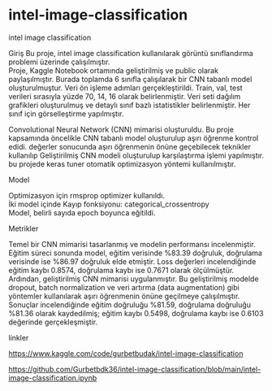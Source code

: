 # intel-image-classification
intel image classification

Giriş
Bu proje, intel image classification kullanılarak görüntü sınıflandırma problemi üzerinde çalışılmıştır.  
Proje, Kaggle Notebook ortamında geliştirilmiş ve public olarak paylaşılmıştır. Burada toplamda 6 sınıfla çalışılarak bir CNN tabanlı model oluşturulmuştur. Veri ön işleme adımları gerçekleştirildi. Train, val, test verileri sırasıyla yüzde 70, 14, 16 olarak belirlenmiştir. Veri seti dağılım grafikleri oluşturulmuş ve detaylı sınıf bazlı istatistikler belirlenmiştir. Her sınıf için görselleştirme yapılmıştır.

Convolutional Neural Network (CNN) mimarisi oluşturuldu. Bu proje kapsamında öncelikle CNN tabanlı model oluşturulup aşırı öğrenme kontrol edidi. değerler sonucunda aşırı öğrenmenin önüne geçebilecek teknikler kullanılıp Geliştirilmiş CNN modeli oluşturulup karşılaştırma işlemi yapılmıştır. bu projede keras tuner  otomatik optimizasyon yöntemi kullanılmıştır.

Model

Optimizasyon için rmsprop optimizer kullanıldı.  
İki model içinde Kayıp fonksiyonu: categorical_crossentropy  
Model, belirli sayıda epoch boyunca eğitildi.

Metrikler

Temel bir CNN mimarisi tasarlanmış ve modelin performansı incelenmiştir. Eğitim süreci sonunda model, eğitim verisinde %83.39 doğruluk, doğrulama verisinde ise %86.97 doğruluk elde etmiştir. Loss değerleri incelendiğinde eğitim kaybı 0.8574, doğrulama kaybı ise 0.7671 olarak ölçülmüştür. Ardından, geliştirilmiş CNN mimarisi uygulanmıştır. Bu geliştirilmiş modelde dropout, batch normalization ve veri artırma (data augmentation) gibi yöntemler kullanılarak aşırı öğrenmenin önüne geçilmeye çalışılmıştır. Sonuçlar incelendiğinde eğitim doğruluğu %81.59, doğrulama doğruluğu %81.36 olarak kaydedilmiş; eğitim kaybı 0.5498, doğrulama kaybı ise 0.6103 değerinde gerçekleşmiştir. 

linkler

https://www.kaggle.com/code/gurbetbudak/intel-image-classification

https://github.com/Gurbetbdk36/intel-image-classification/blob/main/intel-image-classification.ipynb
